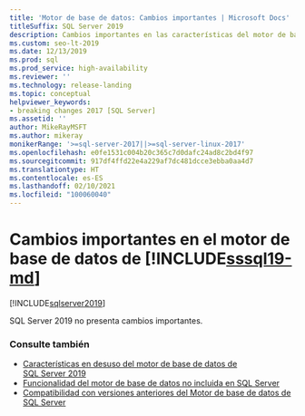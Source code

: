 ```yaml
---
title: 'Motor de base de datos: Cambios importantes | Microsoft Docs'
titleSuffix: SQL Server 2019
description: Cambios importantes en las características del motor de base de datos de SQL Server 2019
ms.custom: seo-lt-2019
ms.date: 12/13/2019
ms.prod: sql
ms.prod_service: high-availability
ms.reviewer: ''
ms.technology: release-landing
ms.topic: conceptual
helpviewer_keywords:
- breaking changes 2017 [SQL Server]
ms.assetid: ''
author: MikeRayMSFT
ms.author: mikeray
monikerRange: '>=sql-server-2017||>=sql-server-linux-2017'
ms.openlocfilehash: e0fe1531c004b20c365c7d0dafc24ad8c2bd4f97
ms.sourcegitcommit: 917df4ffd22e4a229af7dc481dcce3ebba0aa4d7
ms.translationtype: HT
ms.contentlocale: es-ES
ms.lasthandoff: 02/10/2021
ms.locfileid: "100060040"
---
```

# <a name="breaking-changes-to-database-engine-in-sssql19-md"></a>Cambios importantes en el motor de base de datos de [!INCLUDE[sssql19-md](../includes/sssql19-md.md)]
[!INCLUDE[sqlserver2019](../includes/applies-to-version/sqlserver2019.md)]

SQL Server 2019 no presenta cambios importantes.

### <a name="see-also"></a>Consulte también

- [Características en desuso del motor de base de datos de SQL Server 2019](../database-engine/deprecated-database-engine-features-in-sql-server-version-15.md)   
- [Funcionalidad del motor de base de datos no incluida en SQL Server](../database-engine/discontinued-database-engine-functionality-in-sql-server.md)   
- [Compatibilidad con versiones anteriores del Motor de base de datos de SQL Server](./discontinued-database-engine-functionality-in-sql-server.md)